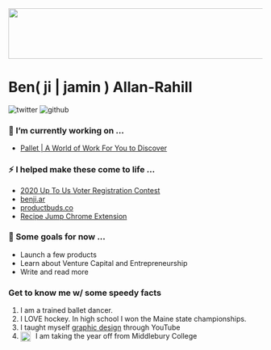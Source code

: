 
<img src="media/otter-cliffs-25 copy.jpg" style="overflow: hidden; height: 100px; width: 1000px;"/>


<h1> Ben( ji | jamin ) Allan-Rahill </h1>

![twitter](https://img.shields.io/twitter/follow/beeejar)
![github](https://img.shields.io/github/followers/benjamin-allanrahill?label=check%20out%20my%20code%21&style=plastic)

### 🔭 I’m currently working on ...


<ul id="projects" styles="display:inline; text-decoration:none">
  <li><a href="https://pallet.xyz">Pallet | A World of Work For You to Discover</a></li>
</ul>

### ⚡️ I helped make these come to life ...


<ul id="projects" styles="display:inline; text-decoration:none">
  <li><a href="https://2020upto.us">2020 Up To Us Voter Registration Contest</a></li>
  <li><a href="https://benji.ar">benji.ar</a></li>
  <li><a href="https://productbuds.co">productbuds.co</a></li>
  <li><a href="https://github.com/benjamin-allanrahill/recipe-jump">Recipe Jump Chrome Extension</a></li>
</ul>

### 🥅 Some goals for now ...
- Launch a few products 
- Learn about Venture Capital and Entrepreneurship 
- Write and read more


### Get to know me w/ some speedy facts
1. I am a trained ballet dancer.
2. I LOVE hockey. In high school I won the Maine state championships.
3. I taught myself [graphic design](https://benallanrahill.com) through YouTube 
4. I am taking the year off from Middlebury College <img src="media/middlogo_newsroom.png" height=20px style="float: left; margin-right: 10px;" />
